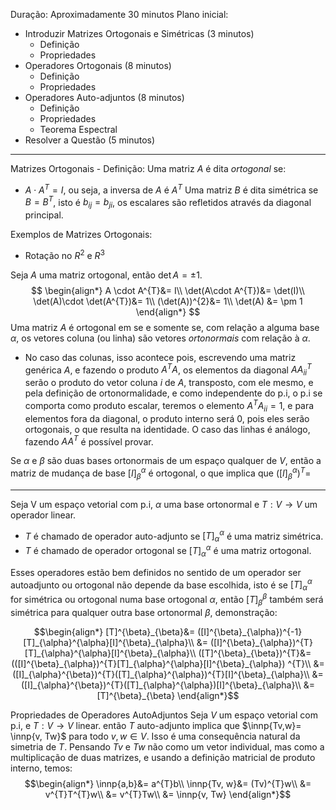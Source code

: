 Duração: Aproximadamente $30$ minutos
Plano inicial:
- Introduzir Matrizes Ortogonais e Simétricas (3 minutos)
	- Definição
	- Propriedades
- Operadores Ortogonais (8 minutos)
	- Definição
	- Propriedades
- Operadores Auto-adjuntos (8 minutos)
	- Definição
	- Propriedades
	- Teorema Espectral 
- Resolver a Questão (5 minutos)
___
Matrizes Ortogonais - Definição:
Uma matriz $A$ é dita *ortogonal* se:
- $A \cdot A^{T}=I$, ou seja, a inversa de $A$ é $A^{T}$
Uma matriz $B$ é dita simétrica se $B = B^{T}$, isto é $b_{ij}=b_{ji}$, os escalares são refletidos através da diagonal principal.

Exemplos de Matrizes Ortogonais:
- Rotação no $R^{2}$ e $R^{3}$

Seja $A$ uma matriz ortogonal, então $\det{A} = \pm 1$.
$$
\begin{align*}
A \cdot A^{T}&= I\\
\det(A\cdot A^{T})&= \det(I)\\
\det(A)\cdot \det(A^{T})&= 1\\
(\det(A))^{2}&= 1\\
\det(A) &= \pm 1
\end{align*}
$$
Uma matriz $A$ é ortogonal em se e somente se, com relação a alguma base $\alpha$, os vetores coluna (ou linha) são vetores *ortonormais* com relação à $\alpha$.
- No caso das colunas, isso acontece pois, escrevendo uma matriz genérica $A$, e fazendo o produto $A^{T}A$, os elementos da diagonal $AA^{T}_{ii}$ serão o produto do vetor coluna $i$ de $A$, transposto, com ele mesmo, e pela definição de ortonormalidade, e como independente do p.i, o p.i se comporta como produto escalar, teremos o elemento $A^{T}A_{ii}= 1$, e para elementos fora da diagonal, o produto interno será $0$, pois eles serão ortogonais, o que resulta na identidade. O caso das linhas é análogo, fazendo $AA^{T}$ é possível provar.

Se $\alpha$ e $\beta$ são duas bases ortonormais de um espaço qualquer de $V$, então a matriz de mudança de base $[I]^{\alpha}_{\beta}$ é ortogonal, o que implica que $([I]^{\alpha}_{\beta})^{T}=$
____
Seja V um espaço vetorial com p.i, $\alpha$ uma base ortonormal e $T:V \rightarrow V$ um operador linear.
- $T$ é chamado de operador auto-adjunto se $[T]^{\alpha}_{\alpha}$ é uma matriz simétrica.
- $T$ é chamado de operador ortogonal se $[T]^{\alpha}_{\alpha}$ é uma matriz ortogonal.

Esses operadores estão bem definidos no sentido de um operador ser autoadjunto ou ortogonal não depende da base escolhida, isto é se $[T]_{\alpha}^{\alpha}$ for simétrica ou ortogonal numa base ortogonal $\alpha$, então $[T]^{\beta}_{\beta}$ também será simétrica para qualquer outra base ortonormal $\beta$, demonstração:

$$\begin{align*}
[T]^{\beta}_{\beta}&= ([I]^{\beta}_{\alpha})^{-1}[T]_{\alpha}^{\alpha}[I]^{\beta}_{\alpha}\\
&= ([I]^{\beta}_{\alpha})^{T}[T]_{\alpha}^{\alpha}[I]^{\beta}_{\alpha}\\
([T]^{\beta}_{\beta})^{T}&=(([I]^{\beta}_{\alpha})^{T}[T]_{\alpha}^{\alpha}[I]^{\beta}_{\alpha}) ^{T}\\
&= ([I]_{\alpha}^{\beta})^{T}([T]_{\alpha}^{\alpha})^{T}[I]^{\beta}_{\alpha}\\
&= ([I]_{\alpha}^{\beta})^{T}([T]_{\alpha}^{\alpha})[I]^{\beta}_{\alpha}\\
&= [T]^{\beta}_{\beta}
\end{align*}$$

Propriedades de Operadores AutoAdjuntos
Seja $V$ um espaço vetorial com p.i, e $T:V \rightarrow V$ linear. então $T$ auto-adjunto implica que $\innp{Tv,w}= \innp{v, Tw}$ para todo $v,w \in V$. Isso é uma consequência natural da simetria de $T$.
Pensando $Tv$ e $Tw$ não como um vetor individual, mas como a multiplicação de duas matrizes, e usando a definição matricial de produto interno, temos:
$$\begin{align*}
\innp{a,b}&= a^{T}b\\
\innp{Tv, w}&= (Tv)^{T}w\\
&= v^{T}T^{T}w\\
&= v^{T}Tw\\
&= \innp{v, Tw}
\end{align*}$$
